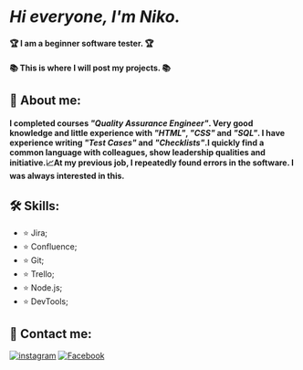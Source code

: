  #  _Hi everyone, I'm Niko._
#### 🏆 __I am a beginner software tester.__ 🏆
#### 📚 __This is where I will post my projects.__ 📚 
## 🚀 About me:
 #### I completed courses _"Quality Assurance Engineer"_. Very good knowledge and little experience with _"HTML"_, _"CSS"_ and _"SQL"_. I have experience writing _"Test Сases"_ and _"Сhecklists"_.I quickly find a common language with colleagues, show leadership qualities and initiative.📈At my previous job, I repeatedly found errors in the software. I was always interested in this.


## 🛠️ Skills:
 - ⭐ Jira; 
 - ⭐ Confluence;
 - ⭐ Git; 
 - ⭐ Trello;
 - ⭐ Node.js;
 - ⭐ DevTools;
 
## 📝 Contact me:
[![instagram](https://img.shields.io/badge/Instagram-000?style=for-the-badge&logo=instagram&logoColor=white)](https://www.instagram.com/niko.4068/) [![Facebook](https://img.shields.io/badge/Facebook-000?style=for-the-badge&logo=Facebook&logoColor=white)](https://www.facebook.com/profile.php?id=100015672846751)

